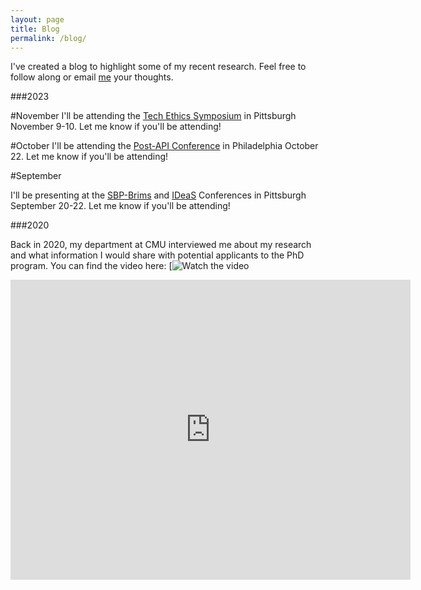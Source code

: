 ```yaml
---
layout: page
title: Blog
permalink: /blog/
---
```


I've created a blog to highlight some of my recent research. Feel free to follow along or email [me](mailto:csowa@andrew.cmu.edu) your thoughts.

###2023

#November
I'll be attending the [Tech Ethics Symposium](https://www.duq.edu/research/centers-and-institutes/grefenstette-center/grefenstette-symposium.php) in Pittsburgh November 9-10. Let me know if you'll be attending!

#October
I'll be attending the [Post-API Conference](https://sites.google.com/umich.edu/postapiconference/home) in Philadelphia October 22. Let me know if you'll be attending!

#September

I'll be presenting at the [SBP-Brims](https://sbp-brims.org/2023/) and [IDeaS](https://www.cmu.edu/ideas-social-cybersecurity/events/conference-index.html) Conferences in Pittsburgh September 20-22. Let me know if you'll be attending!

###2020

Back in 2020, my department at CMU interviewed me about my research and what information I would share with potential applicants to the PhD program. You can find the video here:
[![Watch the video](https://www.youtube.com/watch?v=OWnpGMSsIB)

<iframe
    width="640"
    height="480"
    src="https://www.youtube.com/watch?v=OWnpGMSsIB4"
    frameborder="0"
    allow="autoplay; encrypted-media"
    allowfullscreen
>
</iframe>

